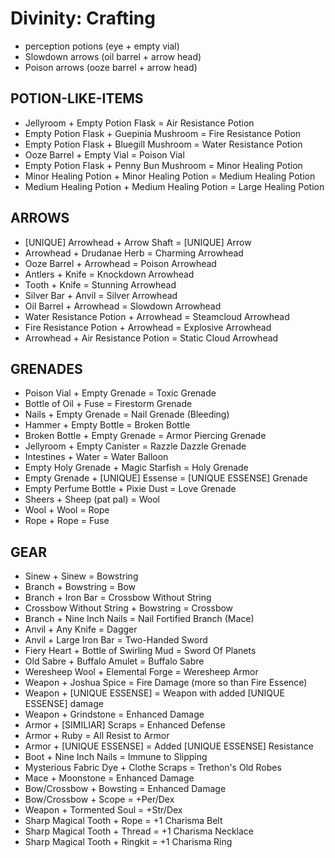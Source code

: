 # Divinity: Crafting

- perception potions (eye + empty vial)
- Slowdown arrows (oil barrel + arrow head)
- Poison arrows (ooze barrel + arrow head)

## POTION-LIKE-ITEMS

- Jellyroom + Empty Potion Flask = Air Resistance Potion
- Empty Potion Flask + Guepinia Mushroom = Fire Resistance Potion
- Empty Potion Flask + Bluegill Mushroom = Water Resistance Potion
- Ooze Barrel + Empty Vial = Poison Vial
- Empty Potion Flask + Penny Bun Mushroom = Minor Healing Potion
- Minor Healing Potion + Minor Healing Potion = Medium Healing Potion
- Medium Healing Potion + Medium Healing Potion = Large Healing Potion

## ARROWS

- [UNIQUE] Arrowhead + Arrow Shaft = [UNIQUE] Arrow
- Arrowhead + Drudanae Herb = Charming Arrowhead
- Ooze Barrel + Arrowhead = Poison Arrowhead
- Antlers + Knife = Knockdown Arrowhead
- Tooth + Knife = Stunning Arrowhead
- Silver Bar + Anvil = Silver Arrowhead
- Oil Barrel + Arrowhead = Slowdown Arrowhead
- Water Resistance Potion + Arrowhead = Steamcloud Arrowhead
- Fire Resistance Potion + Arrowhead = Explosive Arrowhead
- Arrowhead + Air Resistance Potion = Static Cloud Arrowhead

## GRENADES

- Poison Vial + Empty Grenade = Toxic Grenade
- Bottle of Oil + Fuse = Firestorm Grenade
- Nails + Empty Grenade = Nail Grenade (Bleeding)
- Hammer + Empty Bottle = Broken Bottle
- Broken Bottle + Empty Grenade = Armor Piercing Grenade
- Jellyroom + Empty Canister = Razzle Dazzle Grenade
- Intestines    + Water =    Water Balloon
- Empty Holy Grenade + Magic Starfish = Holy Grenade
- Empty Grenade + [UNIQUE] Essense = [UNIQUE ESSENSE] Grenade
- Empty Perfume Bottle + Pixie Dust = Love Grenade
- Sheers + Sheep (pat pal) = Wool
- Wool + Wool = Rope
- Rope + Rope = Fuse

## GEAR

- Sinew + Sinew = Bowstring
- Branch + Bowstring = Bow
- Branch + Iron Bar = Crossbow    Without String
- Crossbow    Without String + Bowstring = Crossbow
- Branch + Nine Inch Nails = Nail Fortified Branch (Mace)
- Anvil + Any Knife = Dagger
- Anvil + Large Iron Bar = Two-Handed Sword
- Fiery Heart + Bottle of Swirling Mud = Sword Of Planets
- Old Sabre + Buffalo Amulet = Buffalo Sabre
- Weresheep Wool + Elemental Forge = Weresheep Armor
- Weapon + Joshua Spice = Fire Damage (more so than Fire Essence)
- Weapon + [UNIQUE ESSENSE] = Weapon with added [UNIQUE ESSENSE] damage
- Weapon + Grindstone = Enhanced Damage
- Armor + [SIMILIAR] Scraps = Enhanced Defense
- Armor + Ruby = All Resist to Armor
- Armor + [UNIQUE ESSENSE] = Added [UNIQUE ESSENSE] Resistance
- Boot + Nine Inch Nails = Immune to Slipping
- Mysterious Fabric Dye + Clothe Scraps = Trethon's Old Robes
- Mace + Moonstone = Enhanced Damage
- Bow/Crossbow + Bowsting = Enhanced Damage
- Bow/Crossbow + Scope = +Per/Dex
- Weapon + Tormented Soul = +Str/Dex
- Sharp Magical Tooth + Rope = +1 Charisma Belt
- Sharp Magical Tooth + Thread = +1 Charisma Necklace
- Sharp Magical Tooth + Ringkit = +1 Charisma Ring

